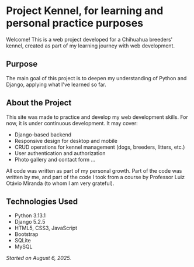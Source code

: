 # Project Kennel, for learning and personal practice purposes

Welcome! This is a web project developed for a Chihuahua breeders' kennel, created as part of my learning journey with web development.

## Purpose

The main goal of this project is to deepen my understanding of Python and Django, applying what I've learned so far.

## About the Project

This site was made to practice and develop my web development skills. For now, it is under continuous development. It may cover:

- Django-based backend
- Responsive design for desktop and mobile
- CRUD operations for kennel management (dogs, breeders, litters, etc.)
- User authentication and authorization
- Photo gallery and contact form
...

All code was written as part of my personal growth. Part of the code was written by me, and part of the code I took from a course by Professor Luiz Otávio Miranda (to whom I am very grateful).

## Technologies Used

- Python 3.13.1
- Django 5.2.5
- HTML5, CSS3, JavaScript
- Bootstrap
- SQLite
- MySQL

*Started on August 6, 2025.*